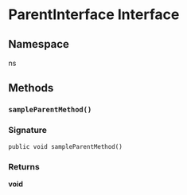 # ParentInterface Interface

## Namespace
ns

## Methods
### `sampleParentMethod()`

### Signature
```apex
public void sampleParentMethod()
``` 

### Returns
**void**
